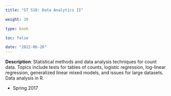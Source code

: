 ```yaml
---
title: "ST 518: Data Analytics II"

weight: 30

type: book

toc: false

date: "2022-06-26"
---
```


**Description**: Statistical methods and data analysis techniques for count data. Topics include tests for tables of counts, logistic regression, log-linear regression, generalized linear mixed models, and issues for large datasets. Data analysis in R.

- Spring 2017
